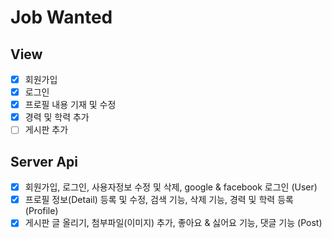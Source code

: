 # Job Wanted

## View

- [x] 회원가입
- [x] 로그인
- [x] 프로필 내용 기재 및 수정
- [x] 경력 및 학력 추가
- [ ] 게시판 추가

## Server Api

- [x] 회원가입, 로그인, 사용자정보 수정 및 삭제, google & facebook 로그인 (User) 
- [x] 프로필 정보(Detail) 등록 및 수정, 검색 기능, 삭제 기능, 경력 및 학력 등록 (Profile)
- [x] 게시판 글 올리기, 첨부파일(이미지) 추가, 좋아요 & 싫어요 기능, 댓글 기능 (Post)
